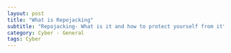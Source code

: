 ```yaml
---
layout: post
title: "What is Repojacking"
subtitle: "Repojacking- What is it and how to protect yourself from it"
category: Cyber - General
tags: Cyber
---
```


